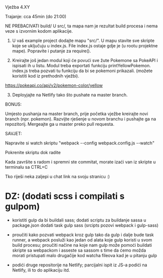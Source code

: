 Vježba 4.XY

Trajanje: cca 45min (do 21:00)


NE PREBACIVATI build/ U src/, ta mapa nam je rezultat build procesa i nema veze s izvornim kodom aplikacije.


1. U vaš example project dodajte mapu "src/". U mapu stavite sve skripte koje se uključuju u index.js. File index.js ostaje gdje je (u rootu projektne mape). Popravite i putanje za require().


2. Kreirajte još jedan modul koji će povući sve žute Pokemone sa PokeAPI i ispisati ih u listu. Modul treba exportati funkciju printYellowPokemon. index.js treba pozvati tu funkciju da bi se pokemoni prikazali. (možete koristiti kod iz prethodnih vježbi).


https://pokeapi.co/api/v2/pokemon-color/yellow


3. Deployjajte na Netlify tako što pushate na master branch.


BONUS:

Umjesto pushanja na master branch, prije početka vježbe kreirajte novi branch (npr. pokemon). Razvijte rješenje u novom branchu i pushajte ga na repozitorij. Mergeajte ga u master preko pull requesta.


SAVJET:

Napravite si watch skriptu "webpack --config webpack.config.js --watch"

Pokrenite skriptu dok radite

Kada završite s radom i spremni ste commitat, morate izaći van iz skripte u terminalu sa CTRL+C


Tko riješi neka zaljepi u chat link na svoju stranicu :)

# DZ: (dodati scss i compilati s gulpom)

- koristiti gulp da bi buildali sass; dodati scriptu za buildanje sassa
u package.json dodati task gulp sass (srcipts pozovi webpack i gulp-sass)
- proučiti kako pozvati webpack kroz gulp tako da gulp i dalje bude task runner, a webpack posluži kao jedan od alata koje gulp koristi u svom build procesu; proučiti načine na koje nam gulp može pomoći buildati skripte sa webpackom i asseste sa sassom s time da ćemo možda morati pristupati malo drugačije kod watcha fileova kad je u pitanju gulp

- podići druge repositorije na Netlify; parcijalni ispit iz JS-a podići na Netlify, ili to do aplikaciju itd.
